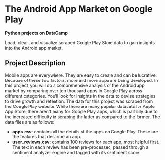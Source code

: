 # The Android App Market on Google Play

**Python projects on DataCamp**

Load, clean, and visualize scraped Google Play Store data to gain insights into the Android app market.

## Project Description
Mobile apps are everywhere. They are easy to create and can be lucrative. Because of these two factors, more and more apps are being developed. In this project, you will do a comprehensive analysis of the Android app market by comparing over ten thousand apps in Google Play across different categories. You'll look for insights in the data to devise strategies to drive growth and retention. The data for this project was scraped from the Google Play website. While there are many popular datasets for Apple App Store, there aren't many for Google Play apps, which is partially due to the increased difficulty in scraping the latter as compared to the former. The data files are as follows:

* **apps.csv**: contains all the details of the apps on Google Play. These are the features that describe an app.
* **user_reviews.csv**: contains 100 reviews for each app, most helpful first. The text in each review has been pre-processed, passed through a sentiment analyzer engine and tagged with its sentiment score.
